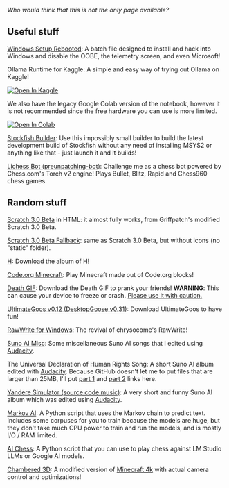<html>
   <head>
   </head>
   <body>
      <p>
         <i>Who would think that this is not the only page available?</i>
      </p>
      <h2>
         Useful stuff
      </h2>
      <p>
         <a href="https://github.com/preunpatching/winsetup-rebooted/">Windows Setup Rebooted</a>: A batch file designed to install and hack into Windows and disable the OOBE, the telemetry screen, and even Microsoft!
      </p>
      <p>
         Ollama Runtime for Kaggle: A simple and easy way of trying out Ollama on Kaggle!
      <p></p>
      <a href="https://www.kaggle.com/code/preunpatching/ollama-runtime-for-kaggle" target="_parent"><img src="https://kaggle.com/static/images/open-in-kaggle.svg" alt="Open In Kaggle"/></a>
      <p></p>
         We also have the legacy Google Colab version of the notebook, however it is not recommended since the free hardware you can use is more limited.
         <p></p>
         <a href="https://colab.research.google.com/github/preunpatching/preunpatching.github.io/blob/main/Ollama_Runtime_for_Google_Colab.ipynb" target="_parent"><img src="https://colab.research.google.com/assets/colab-badge.svg" alt="Open In Colab"/></a>
      </p>
      <p>
         <a href="sfbuild.exe">Stockfish Builder</a>: Use this impossibly small builder to build the latest development build of Stockfish without any need of installing MSYS2 or anything like that - just launch it and it builds!
      </p>
      <p>
         <a href="https://lichess.org/@/preunpatching-bot">Lichess Bot (preunpatching-bot)</a>: Challenge me as a chess bot powered by Chess.com's Torch v2 engine! Plays Bullet, Blitz, Rapid and Chess960 chess games.
      </p>
     <h2>Random stuff</h2>
      <p>
         <a href="/Scratch 3.0 Beta/Scratch 3.0 Beta.html">Scratch 3.0 Beta</a> in HTML: it almost fully works, from Griffpatch's modified Scratch 3.0 Beta.
      </p>
      <p>
         <a href="/Scratch 3.0 Beta Fallback/Scratch 3.0 Beta.html">Scratch 3.0 Beta Fallback</a>: same as Scratch 3.0 Beta, but without icons (no "static" folder). 
      </p>
      <p>
         <a href="h.zip">H</a>: Download the album of H!
      </p>
      <p>
         <a href="https://studio.code.org/c/2178019603">Code.org Minecraft</a>: Play Minecraft made out of Code.org blocks!
      </p>
      <p>
         <a href="death.zip">Death GIF</a>: Download the Death GIF to prank your friends!
         <b>WARNING</b>: This can cause your device to freeze or crash. <u>Please use it with caution.</u>
      </p>
      <p>
         <a href="UltimateGoos.zip">UltimateGoos v0.12 (DesktopGoose v0.31)</a>: Download UltimateGoos to have fun!
      </p>
      <p>
         <a href="RawWrite.zip">RawWrite for Windows</a>: The revival of chrysocome's RawWrite!
      </p>
      <p>
         <a href="Suno AI Misc.zip">Suno AI Misc</a>: Some miscellaneous Suno AI songs that I edited using <a href="https://www.audacityteam.org/">Audacity</a>.
      </p>
      <p>
         The Universal Declaration of Human Rights Song: A short Suno AI album edited with <a href="https://www.audacityteam.org/">Audacity</a>. Because GitHub doesn't let me to put files that are larger than 25MB, I'll put <a href="The Universal Declaration of Human Rights Song 1.zip">part 1</a> and <a href="The Universal Declaration of Human Rights Song 2.zip">part 2</a> links here.
      </p>
      <p>
         <a href="Yandere Simulator (source code music).zip">Yandere Simulator (source code music)</a>: A very short and funny Suno AI album which was edited using <a href="https://www.audacityteam.org/">Audacity</a>.
      </p>
      <p>
         <a href="markov-ai.zip">Markov AI</a>: A Python script that uses the Markov chain to predict text. Includes some corpuses for you to train because the models are huge, but they don't take much CPU power to train and run the models, and is mostly I/O / RAM limited.
      </p>
      <p>
         <a href="aichess.zip">AI Chess</a>: A Python script that you can use to play chess against LM Studio LLMs or Google AI models.
      </p>
      <p>
         <a href="Chambered3D.html">Chambered 3D</a>: A modified version of <a href="https://minecraft.wiki/w/Minecraft_4k">Minecraft 4k</a> with actual camera control and optimizations!
      </p>
   </body>
</html>

